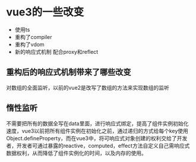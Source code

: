 # vue3的一些改变
- 使用ts
- 重构了compiler
- 重构了vdom
- 新的响应式机制 配合proxy和reflect

## 重构后的响应式机制带来了哪些改变
对数组的全面监听，以前的vue2是改写了数组的方法来实现数组的监听

## 惰性监听
不需要把所有的数据全写在data里面，进行响应式绑定，提高了组件实例初始化速度，vue3以前把所有组件实例在初始化之前，通过递归的方式给每个key使用Object.defineProperty，而在vue3中，将可响应式对象创建的权利交给了开发者，开发者可通过暴露的reactive，computed，effect方法自定义自己需响应式数据权利，从而降低了组件实例化的时间，以及内存的使用。